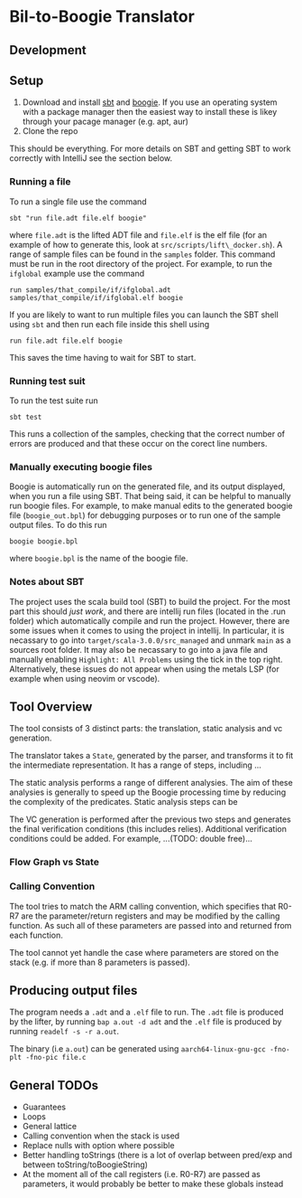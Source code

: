 # Bil-to-Boogie Translator

## Development 

## Setup 

 1. Download and install [sbt](https://www.scala-sbt.org/download.html) and [boogie](https://github.com/boogie-org/boogie#installation). If you use an operating system with a package manager then the easiest way to install these is likey through your pacage manager (e.g. apt, aur)
 2. Clone the repo

This should be everything. For more details on SBT and getting SBT to work correctly with IntelliJ see the section below.

### Running a file

To run a single file use the command 

`sbt "run file.adt file.elf boogie"`

where `file.adt` is the lifted ADT file and `file.elf` is the elf file (for an example of how to generate this, look at `src/scripts/lift\_docker.sh`). A range of sample files can be found in the `samples` folder. This command must be run in the root directory of the project. For example, to run the `ifglobal` example use the command 

`run samples/that_compile/if/ifglobal.adt samples/that_compile/if/ifglobal.elf boogie`

If you are likely to want to run multiple files you can launch the SBT shell using `sbt` and then run each file inside this shell using

`run file.adt file.elf boogie`

This saves the time having to wait for SBT to start.


### Running test suit

To run the test suite run

`sbt test`

This runs a collection of the samples, checking that the correct number of errors are produced and that these occur on the corect line numbers. 

### Manually executing boogie files

Boogie is automatically run on the generated file, and its output displayed, when you run a file using SBT. That being said, it can be helpful to manually run boogie files. For example, to make manual edits to the generated boogie file (`boogie_out.bpl`) for debugging purposes or to run one of the sample output files. To do this run

`boogie boogie.bpl`

where `boogie.bpl` is the name of the boogie file.


### Notes about SBT

The project uses the scala build tool (SBT) to build the project. For the most part this should *just work*, and there are intellij run files (located in the .run folder) which automatically compile and run the project.
However, there are some issues when it comes to using the project in intellij. In particular, it is necassary to go into `target/scala-3.0.0/src_managed` and unmark `main` as a sources root folder. It may also be necassary
to go into a java file and manually enabling `Highlight: All Problems` using the tick in the top right.
Alternatively, these issues do not appear when using the metals LSP (for example when using neovim or vscode).

## Tool Overview

The tool consists of 3 distinct parts: the translation, static analysis and vc generation. 

The translator takes a `State`, generated by the parser, and transforms it to fit the intermediate representation. It has a range of steps, including ...

The static analysis performs a range of different analysies. The aim of these analysies is generally to speed up the Boogie processing time by reducing the complexity of the predicates. Static analysis steps can be 

The VC generation is performed after the previous two steps and generates the final verification conditions (this includes relies). 
Additional verification conditions could be added. For example, ...(TODO: double free)...

### Flow Graph vs State

### Calling Convention

The tool tries to match the ARM calling convention, which specifies that R0-R7 are the parameter/return registers and may be modified by the calling function. As such all of these parameters are passed into and returned from each function.

The tool cannot yet handle the case where parameters are stored on the stack (e.g. if more than 8 parameters is passed). 


## Producing output files

The program needs a `.adt` and a `.elf` file to run.
The `.adt` file is produced by the lifter, by running `bap a.out -d adt`
and the `.elf` file is produced by running `readelf -s -r a.out`.

The binary (i.e `a.out`) can be generated using 
`aarch64-linux-gnu-gcc -fno-plt -fno-pic file.c`



## General TODOs

 - Guarantees
 - Loops
 - General lattice
 - Calling convention when the stack is used
 - Replace nulls with option where possible
 - Better handling toStrings (there is a lot of overlap between pred/exp and between toString/toBoogieString)
 - At the moment all of the call registers (i.e. R0-R7) are passed as parameters, it would probably be better to make these globals instead

